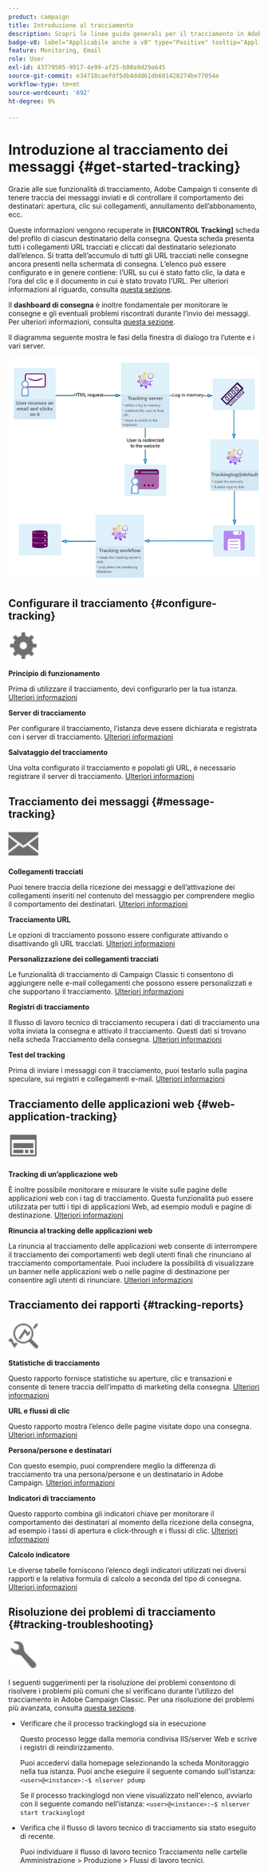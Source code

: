 ```yaml
---
product: campaign
title: Introduzione al tracciamento
description: Scopri le linee guida generali per il tracciamento in Adobe Campaign
badge-v8: label="Applicabile anche a v8" type="Positive" tooltip="Applicabile anche a Campaign v8"
feature: Monitoring, Email
role: User
exl-id: 43779505-9917-4e99-af25-b00a9d29a645
source-git-commit: e34718caefdf5db4ddd61db601420274be77054e
workflow-type: tm+mt
source-wordcount: '692'
ht-degree: 9%

---
```


# Introduzione al tracciamento dei messaggi {#get-started-tracking}



Grazie alle sue funzionalità di tracciamento, Adobe Campaign ti consente di tenere traccia dei messaggi inviati e di controllare il comportamento dei destinatari: apertura, clic sui collegamenti, annullamento dell’abbonamento, ecc.

Queste informazioni vengono recuperate in **[!UICONTROL Tracking]** scheda del profilo di ciascun destinatario della consegna. Questa scheda presenta tutti i collegamenti URL tracciati e cliccati dal destinatario selezionato dall’elenco. Si tratta dell’accumulo di tutti gli URL tracciati nelle consegne ancora presenti nella schermata di consegna. L’elenco può essere configurato e in genere contiene: l’URL su cui è stato fatto clic, la data e l’ora del clic e il documento in cui è stato trovato l’URL. Per ulteriori informazioni al riguardo, consulta [questa sezione](../../platform/using/editing-a-profile.md#tracking-tab).

Il **dashboard di consegna** è inoltre fondamentale per monitorare le consegne e gli eventuali problemi riscontrati durante l’invio dei messaggi. Per ulteriori informazioni, consulta [questa sezione](delivery-dashboard.md).

Il diagramma seguente mostra le fasi della finestra di dialogo tra l’utente e i vari server.

![](assets/tracking-diagram.png)

## Configurare il tracciamento {#configure-tracking}

<img src="assets/do-not-localize/icon-configure.svg" width="60px">

**Principio di funzionamento**

Prima di utilizzare il tracciamento, devi configurarlo per la tua istanza. [Ulteriori informazioni](../../installation/using/deploying-an-instance.md#operating-principle)

**Server di tracciamento**

Per configurare il tracciamento, l’istanza deve essere dichiarata e registrata con i server di tracciamento. [Ulteriori informazioni](../../installation/using/deploying-an-instance.md#tracking-server)

**Salvataggio del tracciamento**

Una volta configurato il tracciamento e popolati gli URL, è necessario registrare il server di tracciamento. [Ulteriori informazioni](../../installation/using/deploying-an-instance.md#saving-tracking)

## Tracciamento dei messaggi {#message-tracking}

<img src="assets/do-not-localize/icon-message-tracking.svg" width="60px">

**Collegamenti tracciati**

Puoi tenere traccia della ricezione dei messaggi e dell’attivazione dei collegamenti inseriti nel contenuto del messaggio per comprendere meglio il comportamento dei destinatari. [Ulteriori informazioni](how-to-configure-tracked-links.md)

**Tracciamento URL**

Le opzioni di tracciamento possono essere configurate attivando o disattivando gli URL tracciati. [Ulteriori informazioni](personalizing-url-tracking.md)

**Personalizzazione dei collegamenti tracciati**

Le funzionalità di tracciamento di Campaign Classic ti consentono di aggiungere nelle e-mail collegamenti che possono essere personalizzati e che supportano il tracciamento. [Ulteriori informazioni](tracking-personalized-links.md)

**Registri di tracciamento**

Il flusso di lavoro tecnico di tracciamento recupera i dati di tracciamento una volta inviata la consegna e attivato il tracciamento. Questi dati si trovano nella scheda Tracciamento della consegna. [Ulteriori informazioni](accessing-the-tracking-logs.md)

**Test del tracking**

Prima di inviare i messaggi con il tracciamento, puoi testarlo sulla pagina speculare, sui registri e collegamenti e-mail. [Ulteriori informazioni](testing-tracking.md)

## Tracciamento delle applicazioni web {#web-application-tracking}

<img src="assets/do-not-localize/icon-web-app.svg" width="60px">

**Tracking di un’applicazione web**

È inoltre possibile monitorare e misurare le visite sulle pagine delle applicazioni web con i tag di tracciamento. Questa funzionalità può essere utilizzata per tutti i tipi di applicazioni Web, ad esempio moduli e pagine di destinazione. [Ulteriori informazioni](../../web/using/tracking-a-web-application.md)

**Rinuncia al tracking delle applicazioni web**

La rinuncia al tracciamento delle applicazioni web consente di interrompere il tracciamento dei comportamenti web degli utenti finali che rinunciano al tracciamento comportamentale. Puoi includere la possibilità di visualizzare un banner nelle applicazioni web o nelle pagine di destinazione per consentire agli utenti di rinunciare. [Ulteriori informazioni](../../web/using/web-application-tracking-opt-out.md)

## Tracciamento dei rapporti {#tracking-reports}

<img src="assets/do-not-localize/icon_monitor.svg" width="60px">

**Statistiche di tracciamento**

Questo rapporto fornisce statistiche su aperture, clic e transazioni e consente di tenere traccia dell’impatto di marketing della consegna. [Ulteriori informazioni](../../reporting/using/delivery-reports.md#tracking-statistics)

**URL e flussi di clic**

Questo rapporto mostra l’elenco delle pagine visitate dopo una consegna. [Ulteriori informazioni](../../reporting/using/delivery-reports.md#urls-and-click-streams)

**Persona/persone e destinatari**

Con questo esempio, puoi comprendere meglio la differenza di tracciamento tra una persona/persone e un destinatario in Adobe Campaign. [Ulteriori informazioni](../../reporting/using/person-people-recipients.md)

**Indicatori di tracciamento**

Questo rapporto combina gli indicatori chiave per monitorare il comportamento dei destinatari al momento della ricezione della consegna, ad esempio i tassi di apertura e click-through e i flussi di clic. [Ulteriori informazioni](../../reporting/using/delivery-reports.md#tracking-indicators)

**Calcolo indicatore**

Le diverse tabelle forniscono l’elenco degli indicatori utilizzati nei diversi rapporti e la relativa formula di calcolo a seconda del tipo di consegna. [Ulteriori informazioni](../../reporting/using/indicator-calculation.md)

## Risoluzione dei problemi di tracciamento {#tracking-troubleshooting}

<img src="assets/do-not-localize/icon-troubleshooting.svg" width="60px">

I seguenti suggerimenti per la risoluzione dei problemi consentono di risolvere i problemi più comuni che si verificano durante l’utilizzo del tracciamento in Adobe Campaign Classic. Per una risoluzione dei problemi più avanzata, consulta [questa sezione](tracking-troubleshooting.md).

* Verificare che il processo trackinglogd sia in esecuzione

  Questo processo legge dalla memoria condivisa IIS/server Web e scrive i registri di reindirizzamento.

  Puoi accedervi dalla homepage selezionando la scheda Monitoraggio nella tua istanza. Puoi anche eseguire il seguente comando sull’istanza: `<user>@<instance>:~$ nlserver pdump`

  Se il processo trackinglogd non viene visualizzato nell&#39;elenco, avviarlo con il seguente comando nell&#39;istanza: `<user>@<instance>:~$ nlserver start trackinglogd`

* Verifica che il flusso di lavoro tecnico di tracciamento sia stato eseguito di recente.

  Puoi individuare il flusso di lavoro tecnico Tracciamento nelle cartelle Amministrazione > Produzione > Flussi di lavoro tecnici.
